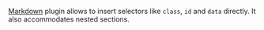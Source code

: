 [Markdown][markdown-plugin] plugin allows to insert selectors like `class`, `id` and `data` directly.
It also accommodates nested sections.

[markdown-plugin]:https://github.com/hakimel/reveal.js/tree/master/plugin/markdown
